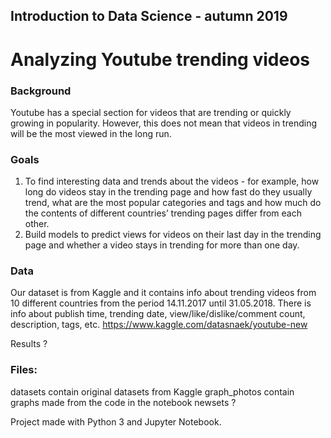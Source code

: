 ## Introduction to Data Science - autumn 2019

# Analyzing Youtube trending videos

### Background
Youtube has a special section for videos that are trending or quickly growing in popularity. However, this does not mean that videos in trending will be the most viewed in the long run.

### Goals
1. To find interesting data and trends about the videos - for example, how long do videos stay in the trending page and how fast do they usually trend, what are the most popular categories and tags and how much do the contents of different
countries’ trending pages differ from each other.
2. Build models to predict views for videos on their last day in the trending page and whether a video stays in trending for more than one day.

### Data
Our dataset is from Kaggle and it contains info about trending videos from 10 different countries from the period 14.11.2017 until 31.05.2018. There is info about publish time, trending date, view/like/dislike/comment count, description, tags, etc.
https://www.kaggle.com/datasnaek/youtube-new

Results ?

### Files:
datasets contain original datasets from Kaggle
graph_photos contain graphs made from the code in the notebook
newsets ? 

Project made with Python 3 and Jupyter Notebook.
